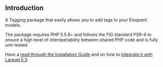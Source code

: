 ## Introduction

A Tagging package that easily allows you to add tags to your Eloquent models.

The package requires PHP 5.5.9+ and follows the FIG standard PSR-4 to ensure a high level of interoperability between shared PHP code and is fully unit-tested.

Have a [read through the Installation Guide](#installation) and on how to [Integrate it with Laravel 5.3](#laravel).
